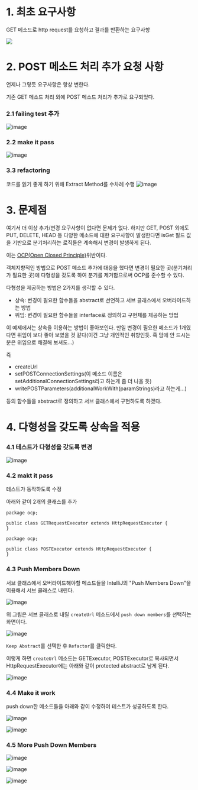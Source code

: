 # 1. 최초 요구사항

GET 메소드로 http request를 요청하고 결과를 반환하는 요구사항

![](http://i.imgur.com/dOe9DnP.png)

# 2. POST 메소드 처리 추가 요청 사항

언제나 그렇듯 요구사항은 항상 변한다.

기존 GET 메소드 처리 외에 POST 메소드 처리가 추가로 요구되었다.

### 2.1 failing test 추가
![image](http://i.imgur.com/iiM46dN.png)

### 2.2 make it pass
![image](http://i.imgur.com/enmj2DX.png)

### 3.3 refactoring
코드를 읽기 좋게 하기 위해 Extract Method를 수차례 수행
![image](https://api.monosnap.com/rpc/file/download?id=6sXGzD0rKRCivfB6WOIskMyu2k5fqS)

# 3. 문제점

여기서 더 이상 추가/변경 요구사항이 없다면 문제가 없다. 하지만 GET, POST 외에도 PUT, DELETE, HEAD 등 다양한 메소드에 대한 요구사항이 발생한다면 isGet 필드 값을 기반으로 분기처리하는 로직들은 계속해서 변경이 발생하게 된다.

이는 [OCP(Open Closed Principle)](https://www.youtube.com/watch?v=dqa-IdafeIE)위반이다.

객체지향적인 방법으로 POST 메소드 추가에 대응을 했다면 변경이 필요한 곳(분기처리가 필요한 곳)에 다형성을 갖도록 하여 분기를 제거함으로써 OCP를 준수할 수 있다.

다형성을 제공하는 방법은 2가지를 생각할 수 있다.

- 상속: 변경이 필요한 함수들을 abstract로 선언하고 서브 클래스에서 오버라이드하는 방법
- 위임: 변경이 필요한 함수들을 interface로 정의하고 구현체를 제공하는 방법

이 예제에서는 상속을 이용하는 방법이 좋아보인다. 만일 변경이 필요한 메소드가 1개였다면 위임이 보다 좋아 보였을 것 같다(이건 그냥 개인적인 취향인듯. 혹 맘에 안 드시는 분은 위임으로 해결해 보셔도...)

즉

- createUrl
- setPOSTConnectionSettings(이 메소드 이름은 setAdditionalConnectionSettings라고 하는게 좀 더 나을 듯)
- writePOSTParameters(additionalWorkWith(paramStrings)라고 하는게...)

등의 함수들을 abstract로 정의하고 서브 클래스에서 구현하도록 하겠다.

# 4. 다형성을 갖도록 상속을 적용

### 4.1 테스트가 다형성을 갖도록 변경

![image](https://api.monosnap.com/rpc/file/download?id=GwlgCur2umBJKkptVivPAt6jHXC8PN)

### 4.2 makt it pass

테스트가 동작하도록 수정

아래와 같이 2개의 클래스를 추가

```
package ocp;

public class GETRequestExecutor extends HttpRequestExecutor {
}
```

```
package ocp;

public class POSTExecutor extends HttpRequestExecutor {
}
```

### 4.3 Push Members Down

서브 클래스에서 오버라이드해야할 메소드들을 IntelliJ의 "Push Members Down"을 이용해서 서브 클래스로 내린다.

![image](http://i.imgur.com/iY2phYg.png)

위 그림은 서브 클래스로 내릴 `createUrl` 메소드에서 `push down members`를 선택하는 화면이다.

![image](https://api.monosnap.com/rpc/file/download?id=waiYlLBothPlFGwp8tACi7iN75m8E0)

`Keep Abstract`를 선택한 후 `Refactor`를 클릭한다.

이렇게 하면 `createUrl` 메소드는 GETExecutor, POSTExecutor로 복사되면서 HttpRequestExecutor에는 아래와 같이 protected abstract로 남게 된다.

![image](https://api.monosnap.com/rpc/file/download?id=iGkUzKrLArLflrFDtvg54OKstfUYeM)

### 4.4 Make it work

push down한 메소드들을 아래와 같이 수정하여 테스트가 성공하도록 한다.

![image](http://i.imgur.com/muVtfuA.png)

![image](http://i.imgur.com/zikE1Yp.png)

### 4.5 More Push Down Members

![image](https://api.monosnap.com/rpc/file/download?id=vV9w84U7PQtrobHh0v5BMZC1O6z4my)

![image](https://api.monosnap.com/rpc/file/download?id=pQi3Sp0vBKbKci4N3dPMOiaE1r652f)

![image](https://api.monosnap.com/rpc/file/download?id=fbQp1iE8MD2NRR0TwYVdq7j6C4qs26)